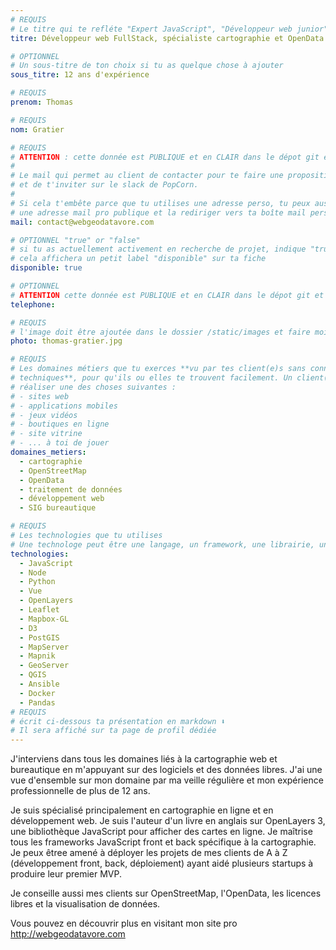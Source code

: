 ```yaml
---
# REQUIS
# Le titre qui te refléte "Expert JavaScript", "Développeur web junior"
titre: Développeur web FullStack, spécialiste cartographie et OpenData

# OPTIONNEL
# Un sous-titre de ton choix si tu as quelque chose à ajouter
sous_titre: 12 ans d'expérience

# REQUIS
prenom: Thomas

# REQUIS
nom: Gratier

# REQUIS
# ATTENTION : cette donnée est PUBLIQUE et en CLAIR dans le dépot git et sur le site
#
# Le mail qui permet au client de contacter pour te faire une proposition de projet
# et de t'inviter sur le slack de PopCorn.
#
# Si cela t'embête parce que tu utilises une adresse perso, tu peux aussi te créer
# une adresse mail pro publique et la rediriger vers ta boîte mail perso
mail: contact@webgeodatavore.com

# OPTIONNEL "true" or "false"
# si tu as actuellement activement en recherche de projet, indique "true" ici,
# cela affichera un petit label "disponible" sur ta fiche
disponible: true

# OPTIONNEL
# ATTENTION cette donnée est PUBLIQUE et en CLAIR dans le dépot git et sur le site
telephone:

# REQUIS
# l'image doit être ajoutée dans le dossier /static/images et faire moins de 100ko ! Sa hauteur affichée sur le site sera de 300px, elle s'adaptera comme elle peut au responsive avec du css.
photo: thomas-gratier.jpg

# REQUIS
# Les domaines métiers que tu exerces **vu par tes client(e)s sans connaissances
# techniques**, pour qu'ils ou elles te trouvent facilement. Un client(e) veut par exemple
# réaliser une des choses suivantes :
# - sites web
# - applications mobiles
# - jeux vidéos
# - boutiques en ligne
# - site vitrine
# - ... à toi de jouer
domaines_metiers:
  - cartographie
  - OpenStreetMap
  - OpenData
  - traitement de données
  - développement web
  - SIG bureautique

# REQUIS
# Les technologies que tu utilises
# Une technologe peut être une langage, un framework, une librairie, un CMS ...
technologies:
  - JavaScript
  - Node
  - Python
  - Vue
  - OpenLayers
  - Leaflet
  - Mapbox-GL
  - D3
  - PostGIS
  - MapServer
  - Mapnik
  - GeoServer
  - QGIS
  - Ansible
  - Docker
  - Pandas
# REQUIS
# écrit ci-dessous ta présentation en markdown ⬇️
# Il sera affiché sur ta page de profil dédiée
---
```


J'interviens dans tous les domaines liés à la cartographie web et bureautique en m'appuyant sur des logiciels et des données libres. J'ai une vue d'ensemble sur mon domaine par ma veille régulière et mon expérience professionnelle de plus de 12 ans.

Je suis spécialisé principalement en cartographie en ligne et en développement web. Je suis l'auteur d'un livre en anglais sur OpenLayers 3, une bibliothèque JavaScript pour afficher des cartes en ligne. Je maîtrise tous les frameworks JavaScript front et back spécifique à la cartographie. Je peux êtree amené à déployer les projets de mes clients de A à Z (développement front, back, déploiement) ayant aidé plusieurs startups à produire leur premier MVP.

Je conseille aussi mes clients sur OpenStreetMap, l'OpenData, les licences libres et la visualisation de données.

Vous pouvez en découvrir plus en visitant mon site pro http://webgeodatavore.com
